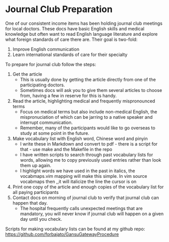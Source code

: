 # Journal Club Preparation

One of our consistent income items has been holding journal club meetings for local doctors.  These docs have basic English skills and medical knowledge but often want to read English language literature and explore what foreign standards of care there are. Their goal is two-fold:

1. Improve English communication
2. Learn international standards of care for their specialty

To prepare for journal club follow the steps:

1. Get the article
	* This is usually done by getting the article directly from one of the participating doctors.
	* Sometimes docs will ask you to give them several articles to choose from, having a few in reserve for this is handy.
1. Read the article, highlighting medical and frequently mispronounced terms
	* Focus on medical terms but also include non-medical English, the mispronuciation of which can be jarring to a native speaker and interrupt communication.
	* Remember, many of the participants would like to go overseas to study at some point in the future.
1. Make vocabulary list with English word, Chinese word and pinyin
	* I write these in Markdown and convert to pdf - there is a script for that - use make and the Makefile in the repo
	* I have written scripts to search through past vocabulary lists for words, allowing me to copy previously used entries rather than look them up again.
	* I highlight words we have used in the past in italics, the vocabmaps.vim mapping will make this simple.  In vim source vocabmaps then ,,it will italicize the line the cursor is on
1. Print one copy of the article and enough copies of the vocabulary list for all paying participants
1. Contact docs on morning of journal club to verify that journal club can happen that day.
	* The hospital frequently calls unexpected meetings that are mandatory, you will never know if journal club will happen on a given day until you check.

Scripts for making vocabulary lists can be found at my github repo: https://github.com/forbajato/GansuGatewayProcedure
